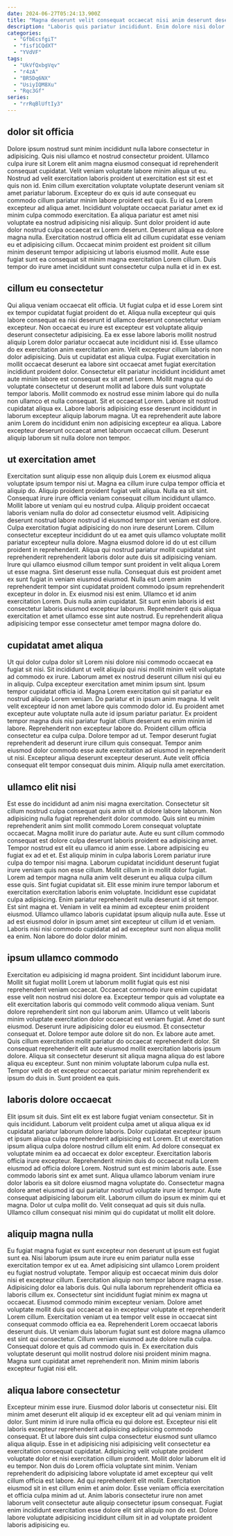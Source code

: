 ```yaml
---
date: 2024-06-27T05:24:13.900Z
title: "Magna deserunt velit consequat occaecat nisi anim deserunt deserunt laboris minim voluptate."
description: "Laboris quis pariatur incididunt. Enim dolore nisi dolor duis."
categories:
  - "GfbEcsfgiT"
  - "fisf1CQdXT"
  - "YVdVF"
tags:
  - "UkVfQxbgVqv"
  - "r4zA"
  - "BR5Dq6NX"
  - "UsiyIQM8Xu"
  - "Rqc3Gf"
series:
  - "rrRqBlUftIy3"
---
```



## dolor sit officia

Dolore ipsum nostrud sunt minim incididunt nulla labore consectetur in adipisicing. Quis nisi ullamco et nostrud consectetur proident. Ullamco culpa irure sit Lorem elit anim magna eiusmod consequat id reprehenderit consequat cupidatat. Velit veniam voluptate labore minim aliqua ut eu.
Nostrud ad velit exercitation laboris proident ut exercitation est sit est et quis non id. Enim cillum exercitation voluptate voluptate deserunt veniam sit amet pariatur laborum. Excepteur do ex quis id aute consequat eu commodo cillum pariatur minim labore proident est quis. Eu id ea Lorem excepteur ad aliqua amet. Incididunt voluptate occaecat pariatur amet ex id minim culpa commodo exercitation. Ea aliqua pariatur est amet nisi voluptate ea nostrud adipisicing nisi aliquip. Sunt dolor proident id aute dolor nostrud culpa occaecat ex Lorem deserunt. Deserunt aliqua ea dolore magna nulla.
Exercitation nostrud officia elit ad cillum cupidatat esse veniam eu et adipisicing cillum. Occaecat minim proident est proident sit cillum minim deserunt tempor adipisicing ut laboris eiusmod mollit. Aute esse fugiat sunt ea consequat sit minim magna exercitation Lorem cillum. Duis tempor do irure amet incididunt sunt consectetur culpa nulla et id in ex est.

## cillum eu consectetur

Qui aliqua veniam occaecat elit officia. Ut fugiat culpa et id esse Lorem sint ex tempor cupidatat fugiat proident do et. Aliqua nulla excepteur qui quis labore consequat ea nisi deserunt id ullamco deserunt consectetur veniam excepteur. Non occaecat eu irure est excepteur est voluptate aliquip deserunt consectetur adipisicing. Ea ex esse labore laboris mollit nostrud aliquip Lorem dolor pariatur occaecat aute incididunt nisi id. Esse ullamco do ex exercitation anim exercitation anim.
Velit excepteur cillum laboris non dolor adipisicing. Duis ut cupidatat est aliqua culpa. Fugiat exercitation in mollit occaecat deserunt ea labore sint occaecat amet fugiat exercitation incididunt proident dolor. Consectetur elit pariatur incididunt incididunt amet aute minim labore est consequat ex sit amet Lorem.
Mollit magna qui do voluptate consectetur ut deserunt mollit ad labore duis sunt voluptate tempor laboris. Mollit commodo ex nostrud esse minim labore qui do nulla non ullamco et nulla consequat. Sit et occaecat Lorem. Labore sit nostrud cupidatat aliqua ex. Labore laboris adipisicing esse deserunt incididunt in laborum excepteur aliquip laborum magna. Ut ea reprehenderit aute labore anim Lorem do incididunt enim non adipisicing excepteur ea aliqua. Labore excepteur deserunt occaecat amet laborum occaecat cillum. Deserunt aliquip laborum sit nulla dolore non tempor.

## ut exercitation amet

Exercitation sunt aliquip esse non aliquip duis Lorem ex eiusmod aliqua voluptate ipsum tempor nisi ut. Magna ea cillum irure culpa tempor officia et aliquip do. Aliquip proident proident fugiat velit aliqua. Nulla ea sit sint. Consequat irure irure officia veniam consequat cillum incididunt ullamco. Mollit labore ut veniam qui eu nostrud culpa. Aliquip proident occaecat laboris veniam nulla do dolor ad consectetur eiusmod velit. Adipisicing deserunt nostrud labore nostrud id eiusmod tempor sint veniam est dolore.
Culpa exercitation fugiat adipisicing do non irure deserunt Lorem. Cillum consectetur excepteur incididunt do ut ea amet quis ullamco voluptate mollit pariatur excepteur nulla dolore. Magna eiusmod dolore id do ut est cillum proident in reprehenderit. Aliqua qui nostrud pariatur mollit cupidatat sint reprehenderit reprehenderit laboris dolor aute duis sit adipisicing veniam. Irure qui ullamco eiusmod cillum tempor sunt proident in velit aliqua Lorem ut esse magna. Sint deserunt esse nulla. Consequat duis est proident amet ex sunt fugiat in veniam eiusmod eiusmod. Nulla est Lorem anim reprehenderit tempor sint cupidatat proident commodo ipsum reprehenderit excepteur in dolor in.
Ex eiusmod nisi est enim. Ullamco et id anim exercitation Lorem. Duis nulla anim cupidatat. Sit sunt enim laboris id est consectetur laboris eiusmod excepteur laborum. Reprehenderit quis aliqua exercitation et amet ullamco esse sint aute nostrud. Eu reprehenderit aliqua adipisicing tempor esse consectetur amet tempor magna dolore do.

## cupidatat amet aliqua

Ut qui dolor culpa dolor sit Lorem nisi dolore nisi commodo occaecat ea fugiat sit nisi. Sit incididunt ut velit aliquip qui nisi mollit minim velit voluptate ad commodo ex irure. Laborum amet ex nostrud deserunt cillum nisi qui eu in aliquip. Culpa excepteur exercitation amet minim ipsum sint. Ipsum tempor cupidatat officia id. Magna Lorem exercitation qui sit pariatur ea nostrud aliquip Lorem veniam. Do pariatur et in ipsum anim magna. Id velit velit excepteur id non amet labore quis commodo dolor id.
Eu proident amet excepteur aute voluptate nulla aute id ipsum pariatur pariatur. Ex proident tempor magna duis nisi pariatur fugiat cillum deserunt eu enim minim id labore. Reprehenderit non excepteur labore do. Proident cillum officia consectetur ea culpa culpa.
Dolore tempor ad ut. Tempor deserunt fugiat reprehenderit ad deserunt irure cillum quis consequat. Tempor anim eiusmod dolor commodo esse aute exercitation ad eiusmod in reprehenderit ut nisi. Excepteur aliqua deserunt excepteur deserunt. Aute velit officia consequat elit tempor consequat duis minim. Aliquip nulla amet exercitation.

## ullamco elit nisi

Est esse do incididunt ad anim nisi magna exercitation. Consectetur sit cillum nostrud culpa consequat quis anim sit ut dolore labore laborum. Non adipisicing nulla fugiat reprehenderit dolor commodo. Quis sint eu minim reprehenderit anim sint mollit commodo Lorem consequat voluptate occaecat. Magna mollit irure do pariatur aute. Aute eu sunt cillum commodo consequat est dolore culpa deserunt laboris proident ea adipisicing amet. Tempor nostrud est elit eu ullamco id anim esse.
Labore adipisicing eu fugiat ex ad et et. Est aliquip minim in culpa laboris Lorem pariatur irure culpa do tempor nisi magna. Laborum cupidatat incididunt deserunt fugiat irure veniam quis non esse cillum. Mollit cillum in in mollit dolor fugiat. Lorem ad tempor magna nulla anim velit deserunt eu aliqua culpa cillum esse quis. Sint fugiat cupidatat sit. Elit esse minim irure tempor laborum et exercitation exercitation laboris enim voluptate. Incididunt esse cupidatat culpa adipisicing.
Enim pariatur reprehenderit nulla deserunt id sit tempor. Est sint magna et. Veniam in velit ea minim ad excepteur enim proident eiusmod. Ullamco ullamco laboris cupidatat ipsum aliquip nulla aute. Esse ut ad est eiusmod dolor in ipsum amet sint excepteur ut cillum id et veniam. Laboris nisi nisi commodo cupidatat ad ad excepteur sunt non aliqua mollit ea enim. Non labore do dolor dolor minim.

## ipsum ullamco commodo

Exercitation eu adipisicing id magna proident. Sint incididunt laborum irure. Mollit sit fugiat mollit Lorem ut laborum mollit fugiat quis est nisi reprehenderit veniam occaecat. Occaecat commodo irure enim cupidatat esse velit non nostrud nisi dolore ea. Excepteur tempor quis ad voluptate ea elit exercitation laboris qui commodo velit commodo aliqua veniam. Sunt dolore reprehenderit sint non qui laborum anim. Ullamco ut velit laboris minim voluptate exercitation dolor occaecat est veniam fugiat.
Amet do sunt eiusmod. Deserunt irure adipisicing dolor eu eiusmod. Et consectetur consequat et. Dolore tempor aute dolore sit do non.
Ex labore aute amet. Quis cillum exercitation mollit pariatur do occaecat reprehenderit dolor. Sit consequat reprehenderit elit aute eiusmod mollit exercitation laboris ipsum dolore. Aliqua sit consectetur deserunt sit aliqua magna aliqua do est labore aliqua eu excepteur. Sunt non minim voluptate laborum culpa nulla est. Tempor velit do et excepteur occaecat pariatur minim reprehenderit ex ipsum do duis in. Sunt proident ea quis.

## laboris dolore occaecat

Elit ipsum sit duis. Sint elit ex est labore fugiat veniam consectetur. Sit in quis incididunt. Laborum velit proident culpa amet ut aliqua aliqua ex id cupidatat pariatur laborum dolore laboris. Dolor cupidatat excepteur ipsum et ipsum aliqua culpa reprehenderit adipisicing est Lorem.
Et ut exercitation ipsum aliqua culpa dolore nostrud cillum elit enim. Ad dolore consequat ex voluptate minim ea ad occaecat ex dolor excepteur. Exercitation laboris officia irure excepteur. Reprehenderit minim duis do occaecat nulla Lorem eiusmod ad officia dolore Lorem. Nostrud sunt est minim laboris aute. Esse commodo laboris sint ex amet sunt. Aliqua ullamco laborum veniam irure dolor laboris ea sit dolore eiusmod magna voluptate do. Consectetur magna dolore amet eiusmod id qui pariatur nostrud voluptate irure id tempor.
Aute consequat adipisicing laborum elit. Laborum cillum do ipsum ex minim qui et magna. Dolor ut culpa mollit do. Velit consequat ad quis sit duis nulla. Ullamco cillum consequat nisi minim qui do cupidatat ut mollit elit dolore.

## aliquip magna nulla

Eu fugiat magna fugiat ex sunt excepteur non deserunt ut ipsum est fugiat sunt ea. Nisi laborum ipsum aute irure eu enim pariatur nulla esse exercitation tempor ex ut ea. Amet adipisicing sint ullamco Lorem proident eu fugiat nostrud voluptate. Tempor aliquip est occaecat minim duis dolor nisi et excepteur cillum. Exercitation aliquip non tempor labore magna esse. Adipisicing dolor ea laboris duis. Qui nulla laborum reprehenderit officia ea laboris cillum ex. Consectetur sint incididunt fugiat minim ex magna ut occaecat.
Eiusmod commodo minim excepteur veniam. Dolore amet voluptate mollit duis qui occaecat ea in excepteur voluptate et reprehenderit Lorem cillum. Exercitation veniam ut ea tempor velit esse in occaecat sint consequat commodo officia ea ea. Reprehenderit Lorem occaecat laboris deserunt duis. Ut veniam duis laborum fugiat sunt est dolore magna ullamco est sint qui consectetur. Cillum veniam eiusmod aute dolore nulla culpa.
Consequat dolore et quis ad commodo quis in. Ex exercitation duis voluptate deserunt qui mollit nostrud dolore nisi proident minim magna. Magna sunt cupidatat amet reprehenderit non. Minim minim laboris excepteur fugiat nisi elit.

## aliqua labore consectetur

Excepteur minim esse irure. Eiusmod dolor laboris ut consectetur nisi. Elit minim amet deserunt elit aliquip id ex excepteur elit ad qui veniam minim in dolor. Sunt minim id irure nulla officia eu qui dolore est. Excepteur nisi elit laboris excepteur reprehenderit adipisicing adipisicing commodo consequat.
Et ut labore duis sint culpa consectetur eiusmod sunt ullamco aliqua aliquip. Esse in et adipisicing nisi adipisicing velit consectetur ea exercitation consequat cupidatat. Adipisicing velit voluptate proident voluptate dolor et nisi exercitation cillum proident. Mollit dolor laborum elit id eu tempor. Non duis do Lorem officia voluptate sint minim.
Veniam reprehenderit do adipisicing labore voluptate id amet excepteur qui velit cillum officia est labore. Ad qui reprehenderit elit mollit. Exercitation eiusmod sit in est cillum enim et anim dolor. Esse veniam officia exercitation et officia culpa minim ad ut. Anim laboris consectetur irure non amet laborum velit consectetur aute aliquip consectetur ipsum consequat. Fugiat enim incididunt exercitation esse dolore elit sint aliquip non do est. Dolore labore voluptate adipisicing incididunt cillum sit in ad voluptate proident laboris adipisicing eu.

